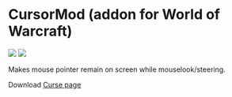 # CursorMod (addon for World of Warcraft)

![](https://github.com/sfmict/cursormod/workflows/Retail-Build/badge.svg?branch=master) ![](https://github.com/sfmict/cursormod/workflows/Classic-Build/badge.svg?branch=classic)

Makes mouse pointer remain on screen while mouselook/steering.

Download [Curse page](https://www.curseforge.com/wow/addons/cursormod)

